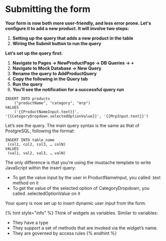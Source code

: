 # Submitting the form



**Your form is now both more user-friendly, and less error prone. Let's configure it to add a new product. It will involve two steps:**

1. **Setting up the query that adds a new product in the table**
2. **Wiring the Submit button to run the query**

**Let’s set up the query first:**  


1. **Navigate to Pages → NewProductPage → DB Queries → +**
2. **Navigate to Mock Database → New Query**
3. **Rename the query to AddProductQuery**
4. **Copy the following in the Query tab**
5. **Run the query**
6. **You’ll see the notification for a successful query run**

```text
INSERT INTO products
	("productName", "category", "mrp")
VALUES
	('{{ProductNameInput.text}}', '{{CategoryDropdown.selectedOptionValue}}', '{{MrpInput.text}}')
```

Let’s see the query. The main query syntax is the same as that of PostgreSQL, following the format:

```text
INSERT INTO table_name
 (col1, col2, col3, … colN)
VALUES
 (val1, val2, val3, … valN)

```

The only difference is that you’re using the mustache template to write JavaScript within the insert query:

* To get the value input by the user in ProductNameInput, you called .text method on it
* To get the value of the selected option of CategoryDropdown, you called .selectedOptionValue on it 

Your query is now set up to insert dynamic user input from the form. 

{% hint style="info" %}
Think of widgets as variables. Similar to variables:

* They have a type
* They support a set of methods that are invoked via the widget’s name.
* They are governed by access rules
{% endhint %}



